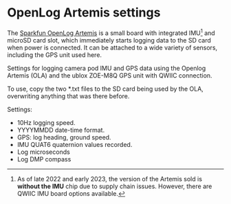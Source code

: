 # OpenLog Artemis settings

The [Sparkfun OpenLog Artemis](https://www.sparkfun.com/products/19426) is a small board with integrated IMU[^1] and microSD card slot, which immediately starts logging data to the SD card when power is connected. It can be attached to a wide variety of sensors, including the GPS unit used here. 

Settings for logging camera pod IMU and GPS data using the Openlog Artemis (OLA) and the ublox ZOE-M8Q GPS unit with QWIIC connection.

To use, copy the two *.txt files to the SD card being used by the OLA, overwriting anything that was there before.

Settings:

* 10Hz logging speed.
* YYYYMMDD date-time format.
* GPS: log heading, ground speed.
* IMU QUAT6 quaternion values recorded.
* Log microseconds
* Log DMP compass

[^1]: As of late 2022 and early 2023, the version of the Artemis sold is **without the IMU** chip due to supply chain issues. However, there are QWIIC IMU board options available.